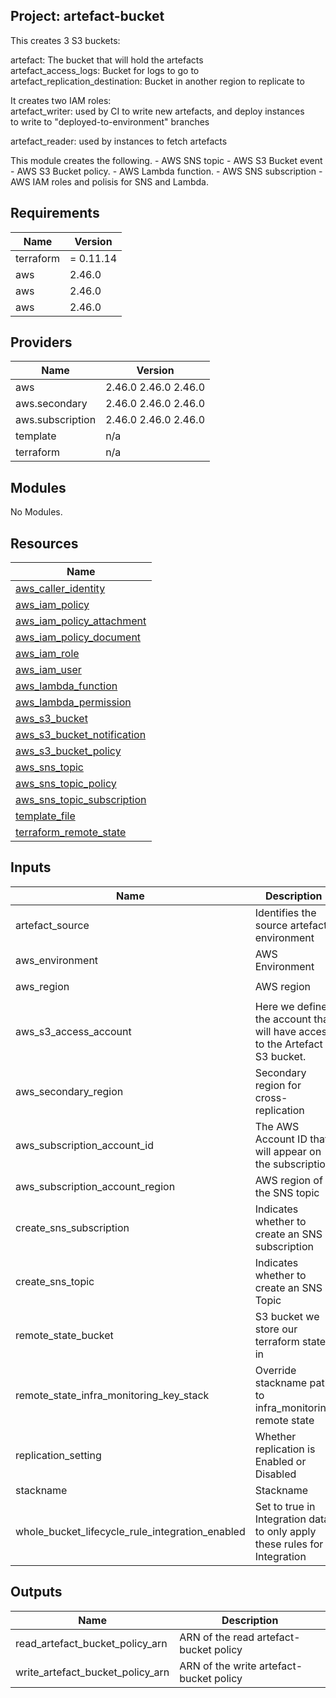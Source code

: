 ## Project: artefact-bucket

This creates 3 S3 buckets:

artefact: The bucket that will hold the artefacts  
artefact\_access\_logs: Bucket for logs to go to  
artefact\_replication\_destination: Bucket in another region to replicate to

It creates two IAM roles:  
artefact\_writer: used by CI to write new artefacts, and deploy instances  
to write to "deployed-to-environment" branches

artefact\_reader: used by instances to fetch artefacts

This module creates the following.
     - AWS SNS topic
     - AWS S3 Bucket event
     - AWS S3 Bucket policy.
     - AWS Lambda function.
     - AWS SNS subscription
     - AWS IAM roles and polisis for SNS and Lambda.

## Requirements

| Name | Version |
|------|---------|
| terraform | = 0.11.14 |
| aws | 2.46.0 |
| aws | 2.46.0 |
| aws | 2.46.0 |

## Providers

| Name | Version |
|------|---------|
| aws | 2.46.0 2.46.0 2.46.0 |
| aws.secondary | 2.46.0 2.46.0 2.46.0 |
| aws.subscription | 2.46.0 2.46.0 2.46.0 |
| template | n/a |
| terraform | n/a |

## Modules

No Modules.

## Resources

| Name |
|------|
| [aws_caller_identity](https://registry.terraform.io/providers/hashicorp/aws/2.46.0/docs/data-sources/caller_identity) |
| [aws_iam_policy](https://registry.terraform.io/providers/hashicorp/aws/2.46.0/docs/resources/iam_policy) |
| [aws_iam_policy_attachment](https://registry.terraform.io/providers/hashicorp/aws/2.46.0/docs/resources/iam_policy_attachment) |
| [aws_iam_policy_document](https://registry.terraform.io/providers/hashicorp/aws/2.46.0/docs/data-sources/iam_policy_document) |
| [aws_iam_role](https://registry.terraform.io/providers/hashicorp/aws/2.46.0/docs/resources/iam_role) |
| [aws_iam_user](https://registry.terraform.io/providers/hashicorp/aws/2.46.0/docs/resources/iam_user) |
| [aws_lambda_function](https://registry.terraform.io/providers/hashicorp/aws/2.46.0/docs/resources/lambda_function) |
| [aws_lambda_permission](https://registry.terraform.io/providers/hashicorp/aws/2.46.0/docs/resources/lambda_permission) |
| [aws_s3_bucket](https://registry.terraform.io/providers/hashicorp/aws/2.46.0/docs/resources/s3_bucket) |
| [aws_s3_bucket_notification](https://registry.terraform.io/providers/hashicorp/aws/2.46.0/docs/resources/s3_bucket_notification) |
| [aws_s3_bucket_policy](https://registry.terraform.io/providers/hashicorp/aws/2.46.0/docs/resources/s3_bucket_policy) |
| [aws_sns_topic](https://registry.terraform.io/providers/hashicorp/aws/2.46.0/docs/resources/sns_topic) |
| [aws_sns_topic_policy](https://registry.terraform.io/providers/hashicorp/aws/2.46.0/docs/resources/sns_topic_policy) |
| [aws_sns_topic_subscription](https://registry.terraform.io/providers/hashicorp/aws/2.46.0/docs/resources/sns_topic_subscription) |
| [template_file](https://registry.terraform.io/providers/hashicorp/template/latest/docs/data-sources/file) |
| [terraform_remote_state](https://registry.terraform.io/providers/hashicorp/terraform/latest/docs/data-sources/remote_state) |

## Inputs

| Name | Description | Type | Default | Required |
|------|-------------|------|---------|:--------:|
| artefact\_source | Identifies the source artefact environment | `string` | n/a | yes |
| aws\_environment | AWS Environment | `string` | n/a | yes |
| aws\_region | AWS region | `string` | `"eu-west-1"` | no |
| aws\_s3\_access\_account | Here we define the account that will have access to the Artefact S3 bucket. | `list` | n/a | yes |
| aws\_secondary\_region | Secondary region for cross-replication | `string` | `"eu-west-2"` | no |
| aws\_subscription\_account\_id | The AWS Account ID that will appear on the subscription | `string` | n/a | yes |
| aws\_subscription\_account\_region | AWS region of the SNS topic | `string` | `"eu-west-1"` | no |
| create\_sns\_subscription | Indicates whether to create an SNS subscription | `string` | `false` | no |
| create\_sns\_topic | Indicates whether to create an SNS Topic | `string` | `false` | no |
| remote\_state\_bucket | S3 bucket we store our terraform state in | `string` | n/a | yes |
| remote\_state\_infra\_monitoring\_key\_stack | Override stackname path to infra\_monitoring remote state | `string` | `""` | no |
| replication\_setting | Whether replication is Enabled or Disabled | `string` | `"Enabled"` | no |
| stackname | Stackname | `string` | n/a | yes |
| whole\_bucket\_lifecycle\_rule\_integration\_enabled | Set to true in Integration data to only apply these rules for Integration | `string` | `"false"` | no |

## Outputs

| Name | Description |
|------|-------------|
| read\_artefact\_bucket\_policy\_arn | ARN of the read artefact-bucket policy |
| write\_artefact\_bucket\_policy\_arn | ARN of the write artefact-bucket policy |

